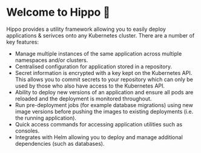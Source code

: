 # Welcome to Hippo 🦛

Hippo provides a utility framework allowing you to easily deploy applications & serivces onto any Kubernetes cluster. There are a number of key features:

- Manage multiple instances of the same application across multiple namespaces and/or clusters.
- Centralised configuration for application stored in a repository.
- Secret information is encrypted with a key kept on the Kubernetes API. This allows you to commit secrets to your repository which can only be used by those who also have access to the Kubernetes API.
- Ability to deploy new versions of an application and ensure all pods are reloaded and the deployment is monitored throughout.
- Run pre-deployment jobs (for example database migrations) using new image versions before pushing the images to existing deployments (i.e. the running application).
- Quick access commands for accessing application utilities such as consoles.
- Integrates with Helm allowing you to deploy and manage additional dependencies (such as databases).
